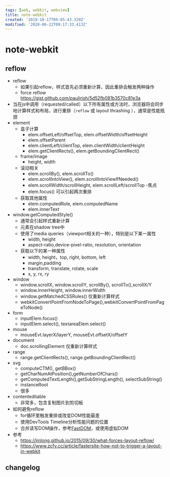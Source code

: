 ```yaml
---
tags: [web, webkit, webview]
title: note-webkit
created: '2019-10-17T09:05:43.329Z'
modified: '2020-06-22T09:17:33.413Z'
---
```


# note-webkit


## reflow
- reflow
  - 如果引起reflow，样式首先必须重新计算，因此重排会触发两种操作
  - force reflow https://gist.github.com/paulirish/5d52fb081b3570c81e3a
- 当在js中调用（requested/called）以下所有属性或方法时，浏览器将会同步地计算样式和布局，进行重排（`reflow` 或 layout thrashing ），通常是性能瓶颈
- element
  - 盒子计算
      - elem.offsetLeft/offsetTop, elem.offsetWidth/offsetHeight
      - elem.offsetParent
      - elem.clientLeft/clientTop, elem.clientWidth/clientHeight
      - elem.getClientRects(), elem.getBoundingClientRect()
  - frame/image
      - height, width
  - 滚动相关
      - elem.scrollBy(), elem.scrollTo()
      - elem.scrollIntoView(), elem.scrollIntoViewIfNeeded()
      - elem.scrollWidth/scrollHeight, elem.scrollLeft/scrollTop
  -焦点
      - elem.focus() 可以引起两次重排
  - 获取其他属性
      - elem.computedRole, elem.computedName
      - elem.innerText
- window.getComputedStyle()
  - 通常会引起样式重新计算
  - 元素在shadow tree中
  - 使用了media queries（viewport相关的一种），特别是以下某一属性
      - width, height
      - aspect-ratio,device-pixel-ratio, resolution, orientation
  - 获取以下的某一种属性
      - width, height，top, right, bottom, left
      - margin,padding
      - transform, translate, rotate, scale
      - x, y, rx, ry
- window
  - window.scrollX, window.scrollY, scrollBy(), scrollTo(),scrollX/Y
  - window.innerHeight, window.innerWidth
  - window.getMatchedCSSRules() 仅重新计算样式
  - webkitConvertPointFromNodeToPage(),webkitConvertPointFromPageToNode()
- form
  - inputElem.focus()
  - inputElem.select(), textareaElem.select()
- mouse
  - mouseEvt.layerX/layerY, mouseEvt.offsetX/offsetY
- document
  - doc.scrollingElement 仅重新计算样式
- range
  - range.getClientRects(), range.getBoundingClientRect()
- svg
  - computeCTM(), getBBox()
  - getCharNumAtPosition(),getNumberOfChars()
  - getComputedTextLength(),getSubStringLength(), selectSubString()
  - instanceRoot
  - 很多
- contenteditable
  - 非常多，包含复制图片到剪切板
- 如何避免reflow
  - for循环里触发重排或改变DOM性能最差
  - 使用DevTools Timeline分析性能问题的位置
  - 合并读写DOM操作，参考[FastDOM](https://github.com/wilsonpage/fastdom)，或使用虚拟DOM
- 参考
  - https://jinlong.github.io/2015/09/30/what-forces-layout-reflow/
  - https://www.zcfy.cc/article/fastersite-how-not-to-trigger-a-layout-in-webkit

## changelog

